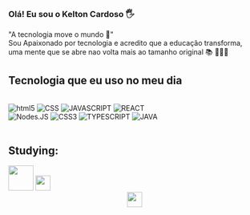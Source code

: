 ### Olá! Eu sou o Kelton Cardoso 🖐️

"A tecnologia move o mundo 🚀"<br/>
Sou Apaixonado por tecnologia e acredito que a educação transforma,<br/>
uma mente que se abre nao volta mais ao tamanho original 📚 👨‍🚀🌑

## Tecnologia que eu uso no meu dia

<div style="display: inline_block"><br/>
    <img aligin="center" alt="html5" src="https://img.shields.io/badge/HTML5-E34F26?style=for-the-badge&logo=html5&logoColor=white">
    <img aligin="center" alt="CSS" src="https://img.shields.io/badge/CSS-239120?&style=for-the-badge&logo=css3&logoColor=white">
    <img aligin="center" alt="JAVASCRIPT" src="https://img.shields.io/badge/JavaScript-F7DF1E?style=for-the-badge&logo=javascript&logoColor=black"> 
     <img aligin="center" alt="REACT" src="https://img.shields.io/badge/React-20232A?style=for-the-badge&logo=react&logoColor=61DAFB"><br/>
    <img aligin="center" alt="Nodes.JS" src="https://img.shields.io/badge/Node.js-43853D?style=for-the-badge&logo=node.js&logoColor=white">
    <img aligin="center" alt="CSS3" src="https://img.shields.io/badge/CSS3-1572B6?style=for-the-badge&logo=css3&logoColor=white">
    <img aligin="center" alt="TYPESCRIPT" src="https://img.shields.io/badge/TypeScript-007ACC?style=for-the-badge&logo=typescript&logoColor=white">
    <img aligin="center" alt="JAVA" src="https://img.shields.io/badge/Java-ED8B00?style=for-the-badge&logo=openjdk&logoColor=white">   
  </div><br/>

## Studying:
<div>
<img height="50em" src="https://avatars.githubusercontent.com/u/4975968?s=280&amp;v=4" style="max-width: 100%;">
<a href="https://inscricoes.unip.br/inscricao">
    <img height="30em" src="https://www.unip.br/assets/img/logo/logo-unip-2021.svg">


</div>


<div align="center" dir="auto">
    <a href="keltoncardoso@hotmail.com">
      <img height="30em" src="https://img.shields.io/badge/Gmail-D14836?style=for-the-badge&logo=gmail&logoColor=white">
    </a>
</div>


           
